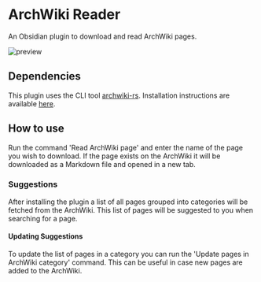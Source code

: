 # ArchWiki Reader

An Obsidian plugin to download and read ArchWiki pages.

![preview](./preview.gif)

## Dependencies

This plugin uses the CLI tool [archwiki-rs](https://github.com/jackboxx/archwiki-rs).
Installation instructions are available [here](https://github.com/jackboxx/archwiki-rs#installation).

## How to use

Run the command 'Read ArchWiki page' and enter the name of the page you wish to download.
If the page exists on the ArchWiki it will be downloaded as a Markdown file and opened in
a new tab.

### Suggestions

After installing the plugin a list of all pages grouped into categories will be fetched from
the ArchWiki. This list of pages will be suggested to you when searching for a page.

#### Updating Suggestions

To update the list of pages in a category you can run the 'Update pages in ArchWiki
category' command. This can be useful in case new pages are added to the ArchWiki.
